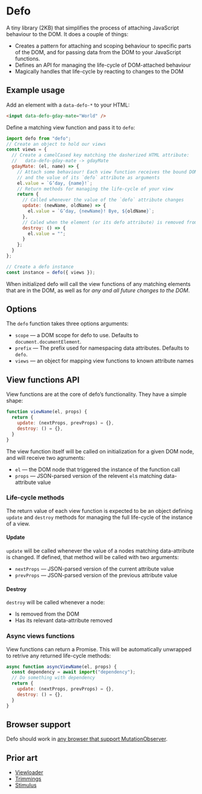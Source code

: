 # Defo

A tiny library (2KB) that simplifies the process of attaching JavaScript
behaviour to the DOM. It does a couple of things:

- Creates a pattern for attaching and scoping behaviour to specific parts of the
  DOM, and for passing data from the DOM to your JavaScript functions.
- Defines an API for managing the life-cycle of DOM-attached behaviour
- Magically handles that life-cycle by reacting to changes to the DOM

## Example usage

Add an element with a `data-defo-*` to your HTML:

```html
<input data-defo-gday-mate="World" />
```

Define a matching view function and pass it to `defo`:

```js
import defo from "defo";
// Create an object to hold our views
const views = {
  // Create a camelCased key matching the dasherized HTML attribute:
  //   data-defo-gday-mate -> gdayMate
  gdayMate: (el, name) => {
    // Attach some behaviour! Each view function receives the bound DOM node
    // and the value of its `defo` attribute as arguments
    el.value = `G’day, {name}!`;
    // Return methods for managing the life-cycle of your view
    return {
      // Called whenever the value of the `defo` attribute changes
      update: (newName, oldName) => {
        el.value = `G’day, {newName}! Bye, ${oldName}`;
      },
      // Caled when the element (or its defo attribute) is removed from the DOM
      destroy: () => {
        el.value = "";
      }
    };
  }
};

// Create a defo instance
const instance = defo({ views });
```

When initialized defo will call the view functions of any matching elements that
are in the DOM, as well as for *any and all future changes to the DOM*.

## Options

The `defo` function takes three options arguments:

* `scope` — a DOM scope for defo to use. Defaults to `document.documentElement`.
* `prefix` — The prefix used for namespacing data attributes. Defaults to `defo`.
* `views` — an object for mapping view functions to known attribute names

## View functions API

View functions are at the core of defo’s functionality. They have a simple
shape:

```js
function viewName(el, props) {
  return {
    update: (nextProps, prevProps) = {},
    destroy: () = {},
  }
}
```

The view function itself will be called on initialization for a given DOM node,
and will receive two agruments:

* `el` — the DOM node that triggered the instance of the function call
* `props` — JSON-parsed version of the relevent `el`s matching data-attribute
  value

### Life-cycle methods

The return value of each view function is expected to be an object defining
`update` and `destroy` methods for managing the full life-cycle of the instance
of a view.

#### Update

`update` will be called whenever the value of a nodes matching data-attribute
is changed. If defined, that method will be called with two arguments:

* `nextProps` — JSON-parsed version of the current attribute value
* `prevProps` — JSON-parsed version of the previous attribute value

#### Destroy

`destroy` will be called whenever a node:

* Is removed from the DOM
* Has its relevant data-attribute removed

### Async views functions

View functions can return a Promise. This will be automatically unwrapped to
retrive any returned life-cycle methods:

```js
async function asyncViewName(el, props) {
  const dependency = await import("dependency");
  // Do something with dependency
  return {
    update: (nextProps, prevProps) = {},
    destroy: () = {},
  }
}
```

## Browser support

Defo should work in [any browser that support MutationObserver](https://caniuse.com/#search=MutationObserver).

## Prior art

- [Viewloader](http://viewloader.icelab.com.au/)
- [Trimmings](https://postlight.github.io/trimmings/)
- [Stimulus](https://stimulusjs.org/)
